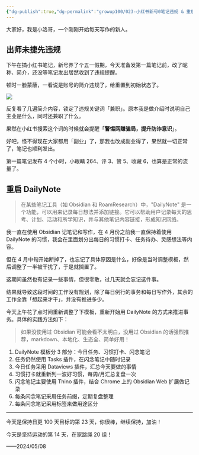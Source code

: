 ```yaml
---
{"dg-publish":true,"dg-permalink":"growup100/023-小红书新号0笔记违规 & 重启DailyNote","permalink":"/growup100/023-小红书新号0笔记违规 & 重启DailyNote/","tags":["小洛哥成长笔记"],"noteIcon":"1","created":"2024-05-08","updated":"2024-05-19"}
---
```



大家好，我是小洛哥，一个刚刚开始每天写作的新人。

## 出师未捷先违规

下午在搞小红书笔记，新号养了个五一假期，今天准备发第一篇笔记前，改了昵称、简介，还没等笔记发出居然收到了违规提醒。

顿时一脸蒙蔽，一看说是账号的简介违规了，给重置到初始状态了。

![](http://img.xlg.life/images%2F2024%2F05%2F08%2F20240508232044-28f82d97d0e597418196cf141276c08e.png)

反复看了几遍简介内容，锁定了违规关键词「兼职」。原本我是做介绍时说明自己主业是什么，同时还兼职了什么。

果然在小红书搜索这个词的时候就会提醒「**警惕网赚骗局，提升防诈意识**」。

好吧，怪不得现在大家都用「副业」了，那我也改成副业得了，果然就一切正常了，笔记也顺利发出。

第一篇笔记发布 4 个小时，小眼睛 264、评 3、赞 5、收藏 6，也算是正常的流量了。

## 重启 DailyNote
> 在某些笔记工具（如 Obsidian 和 RoamResearch）中，"DailyNote" 是一个功能，可以用来记录每日想法并添加链接。它可以帮助用户记录每天的思考、计划、活动和所学知识，并与其他笔记内容链接，形成知识网络。

我一直在使用 Obsidian 记笔记和写作，在 4 月份之前我一直保持着使用 DailyNote 的习惯，我会在里面划分出每日的习惯打卡、任务待办、灵感想法等内容。

但在 4 月中旬开始断掉了，也忘记了具体原因是什么，好像是当时调整模板，然后调整了一半被干扰了，于是就搁置了。

这期间虽然也有记录一些事情，但很零散，过几天就会忘记这件事。

结果就导致这段时间的工作没有规划，除了每日例行的事务和每日写作外，其余的工作全靠「想起来才干」，并没有推进多少。

今天上午花了点时间重新调整了下模板，重新开始用 DailyNote 的方式来推进事务。具体的实践方法如下：

> 如果没使用过 Obsidian 可能会看不太明白，没用过 Obsidian 的话强烈推荐，markdown、本地化、生态全、简单好用！

1. DailyNote 模板分 3 部分：今日任务、习惯打卡、闪念笔记
2. 任务仍然使用 Tasks 插件，在闪念笔记中随时记录
3. 今日任务采用 Dataviews 插件，汇总今天要做的事情
4. 习惯打卡就重新列一波好习惯，每周/月汇总复盘一次
5. 闪念笔记主要使用 Thino 插件，结合 Chrome 上的 Obsidian Web 扩展做记录
6. 每条闪念笔记采用任务前缀，定期复盘整理
7. 每条闪念笔记采用标签来做用途区分

---

今天是保持日更 100 天目标的第 23 天，你很棒，继续保持，加油！

今天是坚持运动的第 14 天，在家跳绳 20 组！ 

——2024/05/08